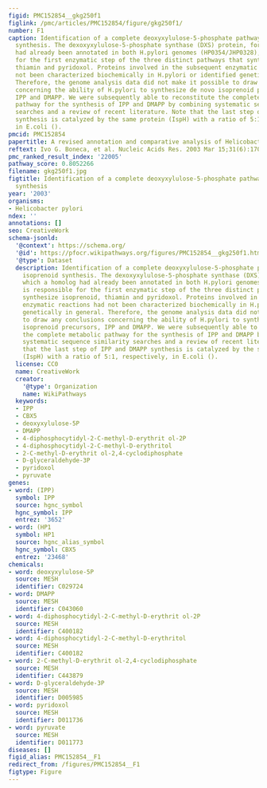 ```yaml
---
figid: PMC152854__gkg250f1
figlink: /pmc/articles/PMC152854/figure/gkg250f1/
number: F1
caption: Identification of a complete deoxyxylulose-5-phosphate pathway for isoprenoid
  synthesis. The dexoxyxylulose-5-phosphate synthase (DXS) protein, for which a homolog
  had already been annotated in both H.pylori genomes (HP0354/JHP0328), is responsible
  for the first enzymatic step of the three distinct pathways that synthesize isoprenoid,
  thiamin and pyridoxol. Proteins involved in the subsequent enzymatic reactions had
  not been characterized biochemically in H.pylori or identified genetically in general.
  Therefore, the genome analysis data did not make it possible to draw any conclusions
  concerning the ability of H.pylori to synthesize de novo isoprenoid precursors,
  IPP and DMAPP. We were subsequently able to reconstitute the complete metabolic
  pathway for the synthesis of IPP and DMAPP by combining systematic sequence similarity
  searches and a review of recent literature. Note that the last step of IPP and DMAPP
  synthesis is catalyzed by the same protein (IspH) with a ratio of 5:1, respectively,
  in E.coli ().
pmcid: PMC152854
papertitle: A revised annotation and comparative analysis of Helicobacter pylori genomes.
reftext: Ivo G. Boneca, et al. Nucleic Acids Res. 2003 Mar 15;31(6):1704-1714.
pmc_ranked_result_index: '22005'
pathway_score: 0.8052266
filename: gkg250f1.jpg
figtitle: Identification of a complete deoxyxylulose-5-phosphate pathway for isoprenoid
  synthesis
year: '2003'
organisms:
- Helicobacter pylori
ndex: ''
annotations: []
seo: CreativeWork
schema-jsonld:
  '@context': https://schema.org/
  '@id': https://pfocr.wikipathways.org/figures/PMC152854__gkg250f1.html
  '@type': Dataset
  description: Identification of a complete deoxyxylulose-5-phosphate pathway for
    isoprenoid synthesis. The dexoxyxylulose-5-phosphate synthase (DXS) protein, for
    which a homolog had already been annotated in both H.pylori genomes (HP0354/JHP0328),
    is responsible for the first enzymatic step of the three distinct pathways that
    synthesize isoprenoid, thiamin and pyridoxol. Proteins involved in the subsequent
    enzymatic reactions had not been characterized biochemically in H.pylori or identified
    genetically in general. Therefore, the genome analysis data did not make it possible
    to draw any conclusions concerning the ability of H.pylori to synthesize de novo
    isoprenoid precursors, IPP and DMAPP. We were subsequently able to reconstitute
    the complete metabolic pathway for the synthesis of IPP and DMAPP by combining
    systematic sequence similarity searches and a review of recent literature. Note
    that the last step of IPP and DMAPP synthesis is catalyzed by the same protein
    (IspH) with a ratio of 5:1, respectively, in E.coli ().
  license: CC0
  name: CreativeWork
  creator:
    '@type': Organization
    name: WikiPathways
  keywords:
  - IPP
  - CBX5
  - deoxyxylulose-5P
  - DMAPP
  - 4-diphosphocytidyl-2-C-methyl-D-erythrit ol-2P
  - 4-diphosphocytidyl-2-C-methyl-D-erythritol
  - 2-C-methyl-D-erythrit ol-2,4-cyclodiphosphate
  - D-glyceraldehyde-3P
  - pyridoxol
  - pyruvate
genes:
- word: (IPP)
  symbol: IPP
  source: hgnc_symbol
  hgnc_symbol: IPP
  entrez: '3652'
- word: (HP1
  symbol: HP1
  source: hgnc_alias_symbol
  hgnc_symbol: CBX5
  entrez: '23468'
chemicals:
- word: deoxyxylulose-5P
  source: MESH
  identifier: C029724
- word: DMAPP
  source: MESH
  identifier: C043060
- word: 4-diphosphocytidyl-2-C-methyl-D-erythrit ol-2P
  source: MESH
  identifier: C400182
- word: 4-diphosphocytidyl-2-C-methyl-D-erythritol
  source: MESH
  identifier: C400182
- word: 2-C-methyl-D-erythrit ol-2,4-cyclodiphosphate
  source: MESH
  identifier: C443879
- word: D-glyceraldehyde-3P
  source: MESH
  identifier: D005985
- word: pyridoxol
  source: MESH
  identifier: D011736
- word: pyruvate
  source: MESH
  identifier: D011773
diseases: []
figid_alias: PMC152854__F1
redirect_from: /figures/PMC152854__F1
figtype: Figure
---
```

